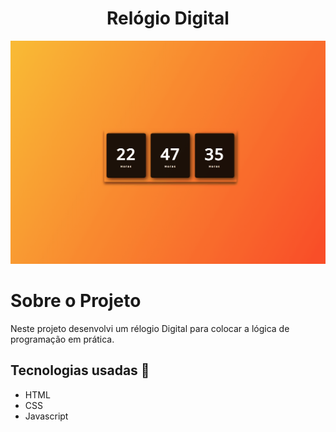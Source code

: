 <h1 align="center">Relógio Digital</h1>

<img src = "./images/gif-do-projeto.gif">

# Sobre o Projeto

Neste projeto desenvolvi um rélogio Digital para colocar a lógica de programação em prática.

## Tecnologias usadas 🚀

- HTML
- CSS
- Javascript
